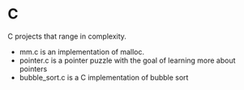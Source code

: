 # C

C projects that range in complexity. 
- mm.c is an implementation of malloc. 
- pointer.c is a pointer puzzle with the goal of learning more about pointers
- bubble_sort.c is a C implementation of bubble sort
